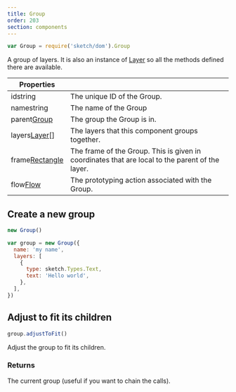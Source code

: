 ```yaml
---
title: Group
order: 203
section: components
---
```


```javascript
var Group = require('sketch/dom').Group
```

A group of layers. It is also an instance of [Layer](#layer) so all the methods defined there are available.

| Properties                                                 |                                                                                                 |
| ---------------------------------------------------------- | ----------------------------------------------------------------------------------------------- |
| id<span class="arg-type">string</span>                     | The unique ID of the Group.                                                                     |
| name<span class="arg-type">string</span>                   | The name of the Group                                                                           |
| parent<span class="arg-type">[Group](#group)</span>        | The group the Group is in.                                                                      |
| layers<span class="arg-type">[Layer](#layer)[]</span>      | The layers that this component groups together.                                                 |
| frame<span class="arg-type">[Rectangle](#rectangle)</span> | The frame of the Group. This is given in coordinates that are local to the parent of the layer. |
| flow<span class="arg-type">[Flow](#flow)</span>            | The prototyping action associated with the Group.                                               |

## Create a new group

```javascript
new Group()
```

```javascript
var group = new Group({
  name: 'my name',
  layers: [
    {
      type: sketch.Types.Text,
      text: 'Hello world',
    },
  ],
})
```

## Adjust to fit its children

```javascript
group.adjustToFit()
```

Adjust the group to fit its children.

### Returns

The current group (useful if you want to chain the calls).
